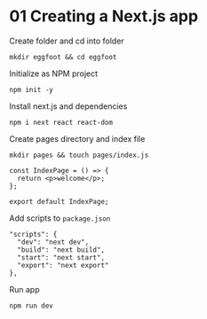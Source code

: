 # 01 Creating a Next.js app

Create folder and cd into folder

```
mkdir eggfoot && cd eggfoot
```

Initialize as NPM project

```
npm init -y
```

Install next.js and dependencies

```
npm i next react react-dom
```

Create pages directory and index file

```
mkdir pages && touch pages/index.js
```

```
const IndexPage = () => {
  return <p>welcome</p>;
};

export default IndexPage;
```

Add scripts to `package.json`

```
"scripts": {
  "dev": "next dev",
  "build": "next build",
  "start": "next start",
  "export": "next export"
},
```

Run app

```
npm run dev
```
